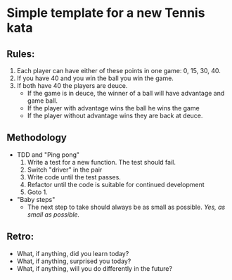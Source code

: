 Simple template for a new Tennis kata
=====================================

Rules:
-----
1.  Each player can have either of these points in one game: 0, 15, 30, 40.
2.  If you have 40 and you win the ball you win the game.
3.  If both have 40 the players are deuce.
    * If the game is in deuce, the winner of a ball will have advantage and game ball.
    * If the player with advantage wins the ball he wins the game
    * If the player without advantage wins they are back at deuce.

Methodology
-----------

*   TDD and "Ping pong"
    1. Write a test for a new function. The test should fail.
    2. Switch "driver" in the pair
    3. Write code until the test passes.
    4. Refactor until the code is suitable for continued development
    5. Goto 1.
*   "Baby steps"
    * The next step to take should always be as small as possible. *Yes,* *as* *small* *as* *possible.*

Retro:
-----
*   What, if anything, did you learn today?
*   What, if anything, surprised you today?
*   What, if anything, will you do differently in the future?
